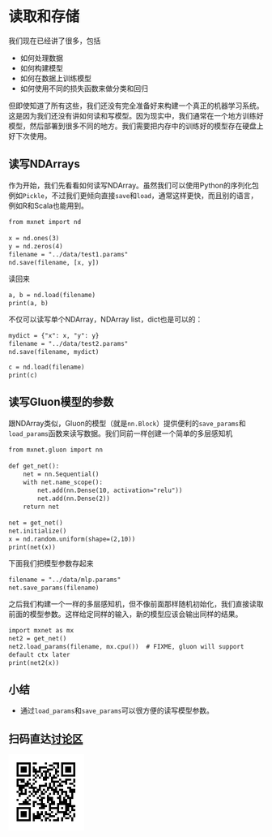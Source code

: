 # 读取和存储

我们现在已经讲了很多，包括

- 如何处理数据
- 如何构建模型
- 如何在数据上训练模型
- 如何使用不同的损失函数来做分类和回归

但即使知道了所有这些，我们还没有完全准备好来构建一个真正的机器学习系统。这是因为我们还没有讲如何读和写模型。因为现实中，我们通常在一个地方训练好模型，然后部署到很多不同的地方。我们需要把内存中的训练好的模型存在硬盘上好下次使用。

## 读写NDArrays

作为开始，我们先看看如何读写NDArray。虽然我们可以使用Python的序列化包例如`Pickle`，不过我们更倾向直接`save`和`load`，通常这样更快，而且别的语言，例如R和Scala也能用到。

```{.python .input  n=2}
from mxnet import nd

x = nd.ones(3)
y = nd.zeros(4)
filename = "../data/test1.params"
nd.save(filename, [x, y])
```

读回来

```{.python .input  n=3}
a, b = nd.load(filename)
print(a, b)
```

不仅可以读写单个NDArray，NDArray list，dict也是可以的：

```{.python .input  n=4}
mydict = {"x": x, "y": y}
filename = "../data/test2.params"
nd.save(filename, mydict)
```

```{.python .input  n=5}
c = nd.load(filename)
print(c)
```

## 读写Gluon模型的参数

跟NDArray类似，Gluon的模型（就是`nn.Block`）提供便利的`save_params`和`load_params`函数来读写数据。我们同前一样创建一个简单的多层感知机

```{.python .input  n=6}
from mxnet.gluon import nn

def get_net():
    net = nn.Sequential()
    with net.name_scope():
        net.add(nn.Dense(10, activation="relu"))
        net.add(nn.Dense(2))
    return net

net = get_net()
net.initialize()
x = nd.random.uniform(shape=(2,10))
print(net(x))
```

下面我们把模型参数存起来

```{.python .input}
filename = "../data/mlp.params"
net.save_params(filename)
```

之后我们构建一个一样的多层感知机，但不像前面那样随机初始化，我们直接读取前面的模型参数。这样给定同样的输入，新的模型应该会输出同样的结果。

```{.python .input  n=8}
import mxnet as mx
net2 = get_net()
net2.load_params(filename, mx.cpu())  # FIXME, gluon will support default ctx later 
print(net2(x))
```

## 小结

* 通过`load_params`和`save_params`可以很方便的读写模型参数。



## 扫码直达[讨论区](https://discuss.gluon.ai/t/topic/1255)

![](../img/qr_serialization.svg)

